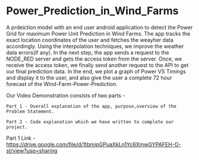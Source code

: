 # Power_Prediction_in_Wind_Farms
A prdeiction model with an end user android application to detect the Power Grid for maximum Power Unit Prediction in Wind Farms.
The app tracks the exact location coordinates of the user and fetches the weayher data accordingly. Using the interpolation techniques, we improve the weather data errors(if any).
In the next step, the app sends a request to the NODE_RED server and gets the access token from the server.
Once, we receive the access token, we finally send another request to the API to get our final prediction data.
In the end, we plot a graph of Power VS Timings and display it to the user, and also give the user a complete 72 hour forecast of the Wind-Farm-Power-Prediction.




Our Video Demonstration consists of two parts -

	Part 1 - Overall explanation of the app, purpose,overview of the Problem Statement.
	
	Part 2 - Code explanation which we have written to complete our project.


Part 1 Link - https://drive.google.com/file/d/1tbmipGPuaXkLn1Yc6XmwGYPAFEH-O-st/view?usp=sharing

